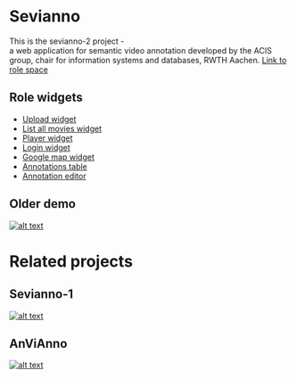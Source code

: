 # Sevianno 
This is the sevianno-2 project -  
a web application for semantic video annotation developed by the ACIS group, chair for information systems and databases, RWTH Aachen.
[Link to role space](http://role-sandbox.eu/spaces/sevianno2)

## Role widgets
* [Upload widget](https://raw.github.com/DadaMonad/sevianno/master/upload.xml)
* [List all movies widget](https://raw.github.com/DadaMonad/sevianno/master/allmovies.xml)
* [Player widget](https://raw.github.com/DadaMonad/sevianno/master/jwplayer.xml)
* [Login widget](https://raw.github.com/DadaMonad/sevianno/master/login.xml)
* [Google map widget](https://raw.github.com/DadaMonad/sevianno/master/map.xml)
* [Annotations table](https://raw.github.com/DadaMonad/sevianno/master/annotationsTable.xml)
* [Annotation editor](https://github.com/DadaMonad/sevianno/edit/master/annotations.xml)

## Older demo
[![alt text](http://img.youtube.com/vi/fQuJayMdcp4/0.jpg)](http://www.youtube.com/watch?v=fQuJayMdcp4)

# Related projects
## Sevianno-1
[![alt text](http://img.youtube.com/vi/_VkmcWc82Us/0.jpg)](http://www.youtube.com/watch?v=_VkmcWc82Us)

## AnViAnno
[![alt text](http://img.youtube.com/vi/qK8WzPZw5BQ/0.jpg)](http://www.youtube.com/watch?v=qK8WzPZw5BQ)


